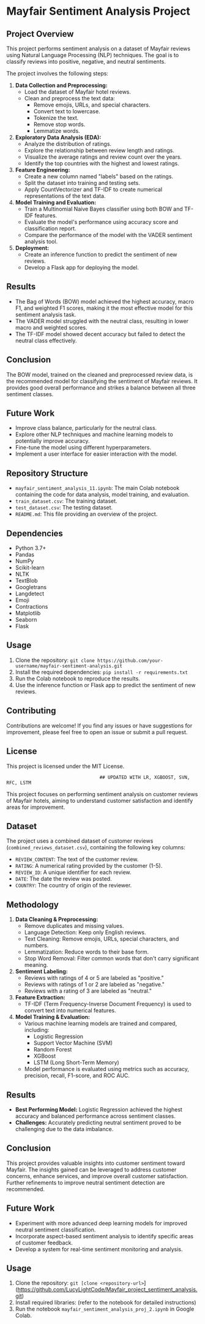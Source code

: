 # Mayfair Sentiment Analysis Project

## Project Overview

This project performs sentiment analysis on a dataset of Mayfair reviews using Natural Language Processing (NLP) techniques. The goal is to classify reviews into positive, negative, and neutral sentiments.

The project involves the following steps:

1. **Data Collection and Preprocessing:**
    - Load the dataset of Mayfair hotel reviews.
    - Clean and preprocess the text data:
        - Remove emojis, URLs, and special characters.
        - Convert text to lowercase.
        - Tokenize the text.
        - Remove stop words.
        - Lemmatize words.
2. **Exploratory Data Analysis (EDA):**
    - Analyze the distribution of ratings.
    - Explore the relationship between review length and ratings.
    - Visualize the average ratings and review count over the years.
    - Identify the top countries with the highest and lowest ratings.
3. **Feature Engineering:**
    - Create a new column named "labels" based on the ratings.
    - Split the dataset into training and testing sets.
    - Apply CountVectorizer and TF-IDF to create numerical representations of the text data.
4. **Model Training and Evaluation:**
    - Train a Multinomial Naive Bayes classifier using both BOW and TF-IDF features.
    - Evaluate the model's performance using accuracy score and classification report.
    - Compare the performance of the model with the VADER sentiment analysis tool.
5. **Deployment:**
    - Create an inference function to predict the sentiment of new reviews.
    - Develop a Flask app for deploying the model.

## Results

- The Bag of Words (BOW) model achieved the highest accuracy, macro F1, and weighted F1 scores, making it the most effective model for this sentiment analysis task.
- The VADER model struggled with the neutral class, resulting in lower macro and weighted scores.
- The TF-IDF model showed decent accuracy but failed to detect the neutral class effectively.

## Conclusion

The BOW model, trained on the cleaned and preprocessed review data, is the recommended model for classifying the sentiment of Mayfair reviews. It provides good overall performance and strikes a balance between all three sentiment classes.

## Future Work

- Improve class balance, particularly for the neutral class.
- Explore other NLP techniques and machine learning models to potentially improve accuracy.
- Fine-tune the model using different hyperparameters.
- Implement a user interface for easier interaction with the model.

## Repository Structure

- `mayfair_sentiment_analysis_11.ipynb`: The main Colab notebook containing the code for data analysis, model training, and evaluation.
- `train_dataset.csv`: The training dataset.
- `test_dataset.csv`: The testing dataset.
- `README.md`: This file providing an overview of the project.

## Dependencies

- Python 3.7+
- Pandas
- NumPy
- Scikit-learn
- NLTK
- TextBlob
- Googletrans
- Langdetect
- Emoji
- Contractions
- Matplotlib
- Seaborn
- Flask

## Usage

1. Clone the repository: `git clone https://github.com/your-username/mayfair-sentiment-analysis.git`
2. Install the required dependencies: `pip install -r requirements.txt`
3. Run the Colab notebook to reproduce the results.
4. Use the inference function or Flask app to predict the sentiment of new reviews.

## Contributing

Contributions are welcome! If you find any issues or have suggestions for improvement, please feel free to open an issue or submit a pull request.

## License

This project is licensed under the MIT License.

                                     
                                      
                                     
                                      
                                      ## UPDATED WITH LR, XGBOOST, SVN, RFC, LSTM
                                      
This project focuses on performing sentiment analysis on customer reviews of Mayfair hotels, aiming to understand customer satisfaction and identify areas for improvement.

## Dataset

The project uses a combined dataset of customer reviews (`combined_reviews_dataset.csv`), containing the following key columns:

* `REVIEW_CONTENT`: The text of the customer review.
* `RATING`: A numerical rating provided by the customer (1-5).
* `REVIEW_ID`: A unique identifier for each review.
* `DATE`: The date the review was posted.
* `COUNTRY`: The country of origin of the reviewer.

## Methodology

1. **Data Cleaning & Preprocessing:**
   - Remove duplicates and missing values.
   - Language Detection: Keep only English reviews.
   - Text Cleaning: Remove emojis, URLs, special characters, and numbers.
   - Lemmatization: Reduce words to their base form.
   - Stop Word Removal: Filter common words that don't carry significant meaning.
2. **Sentiment Labeling:**
   - Reviews with ratings of 4 or 5 are labeled as "positive."
   - Reviews with ratings of 1 or 2 are labeled as "negative."
   - Reviews with a rating of 3 are labeled as "neutral."
3. **Feature Extraction:**
   - TF-IDF (Term Frequency-Inverse Document Frequency) is used to convert text into numerical features.
4. **Model Training & Evaluation:**
   - Various machine learning models are trained and compared, including:
     - Logistic Regression
     - Support Vector Machine (SVM)
     - Random Forest
     - XGBoost
     - LSTM (Long Short-Term Memory)
   - Model performance is evaluated using metrics such as accuracy, precision, recall, F1-score, and ROC AUC.

## Results

* **Best Performing Model:** Logistic Regression achieved the highest accuracy and balanced performance across sentiment classes.
* **Challenges:** Accurately predicting neutral sentiment proved to be challenging due to the data imbalance.

## Conclusion

This project provides valuable insights into customer sentiment toward Mayfair. The insights gained can be leveraged to address customer concerns, enhance services, and improve overall customer satisfaction. Further refinements to improve neutral sentiment detection are recommended.

## Future Work

* Experiment with more advanced deep learning models for improved neutral sentiment classification.
* Incorporate aspect-based sentiment analysis to identify specific areas of customer feedback.
* Develop a system for real-time sentiment monitoring and analysis.

## Usage

1. Clone the repository: `git [clone <repository-url>`](https://github.com/LucyLightCode/Mayfair_project_sentiment_analysis.git)
2. Install required libraries: (refer to the notebook for detailed instructions)
3. Run the notebook `mayfair_sentiment_analysis_proj_2.ipynb` in Google Colab.
